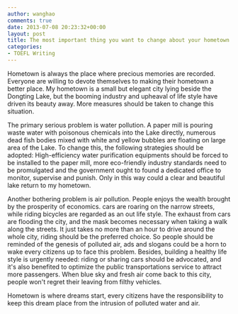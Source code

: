 ```yaml
---
author: wanghao
comments: true
date: 2013-07-08 20:23:32+00:00
layout: post
title: The most important thing you want to change about your hometown [updated] 
categories:
- TOEFL Writing
---
```


Hometown is always the place where precious memories are recorded. Everyone are willing to devote themselves to making their hometown a better place. My hometown is a small but elegant city lying beside the Dongting Lake, but the booming industry and upheaval of life style have driven its beauty away. More measures should be taken to change this situation.

The primary serious problem is water pollution. A paper mill is pouring waste water with poisonous chemicals into the Lake directly, numerous dead fish bodies mixed with white and yellow bubbles are floating on large area of the Lake. To change this, the following strategies should be adopted: High-efficiency water purification equipments should be forced to be installed to the paper mill, more eco-friendly industry standards need to be promulgated and the government ought to found a dedicated office to monitor, supervise and punish. Only in this way could a clear and beautiful lake return to my hometown.

Another bothering problem is air pollution. People enjoys the wealth brought by the prosperity of economics. cars are roaring on the narrow streets, while riding bicycles are regarded as an out life style. The exhaust from cars are flooding the city, and the mask becomes necessary when taking a walk along the streets. It just takes no more than an hour to drive around the whole city, riding should be the preferred choice. So people should be reminded of the genesis of polluted air, ads and slogans could be a horn to wake every citizens up to face this problem. Besides, building a healthy life style is urgently needed: riding or sharing cars should be advocated, and it's also benefited to optimize the public transportations service to attract more passengers. When blue sky and fresh air come back to this city, people won't regret their leaving from filthy vehicles. 

Hometown is where dreams start, every citizens have the responsibility to keep this dream place from the intrusion of polluted water and air.